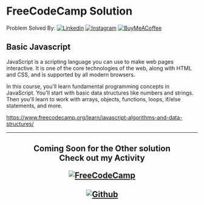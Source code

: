 # FreeCodeCamp Solution 
Problem Solved By: 
[![Linkedin](https://img.shields.io/badge/LinkedIn-0077B5?&logo=linkedin&logoColor=white)](https://linkedin.com/in/ritch-johan-jefferson-613175224/)
[![Instagram](https://img.shields.io/badge/Instagram-%23E4405F.svg?&logo=Instagram&logoColor=white)](https://www.instagram.com/ritchmi.shl) 
[![BuyMeACoffee](https://img.shields.io/badge/Support%20Me-ffdd00?&logo=buy-me-a-coffee&logoColor=black)](https://buymeacoffee.com/jeffersonfed)


## Basic Javascript

JavaScript is a scripting language you can use to make web pages interactive. It is one of the core technologies of the web, along with HTML and CSS, and is supported by all modern browsers.

In this course, you'll learn fundamental programming concepts in JavaScript. You'll start with basic data structures like numbers and strings. Then you'll learn to work with arrays, objects, functions, loops, if/else statements, and more.

https://www.freecodecamp.org/learn/javascript-algorithms-and-data-structures/
***

<h2 align="center">
  Coming Soon for the Other solution <br>
  Check out my Activity
  
  [![FreeCodeCamp](https://img.shields.io/badge/FreeCodeCamp-27273D?style=for-the-badge&logo=freecodecamp&logoColor=white)](https://www.freecodecamp.org/Jefferson14)
<br><br>
[![Github](https://img.shields.io/badge/Github%20Profile-black?style=for-the-badge&logo=github&logoColor=white)](/../../../../jeffersonfed/)

</h2>
